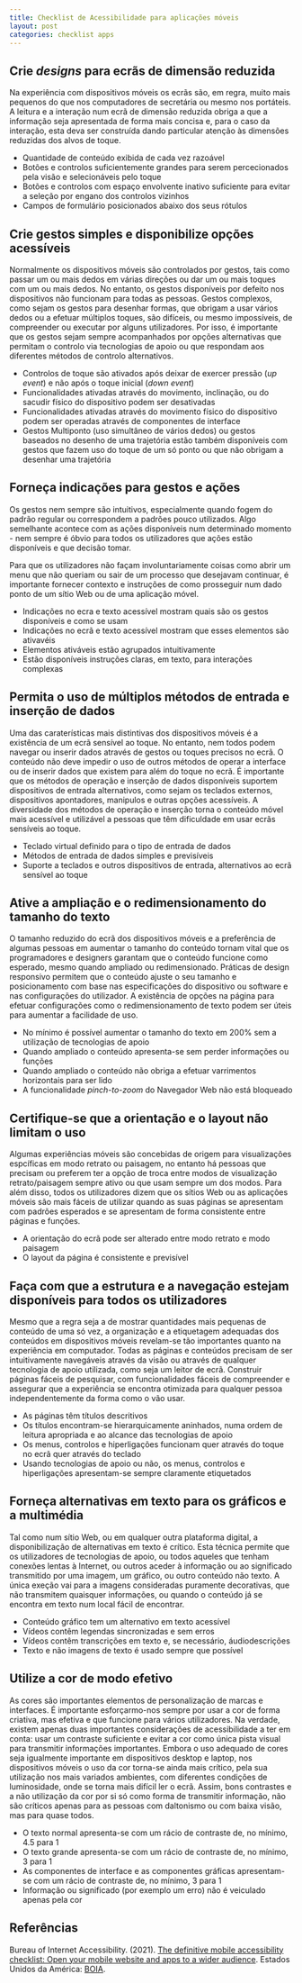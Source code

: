 ```yaml
---
title: Checklist de Acessibilidade para aplicações móveis
layout: post
categories: checklist apps
---
```


## Crie <em lang="en">designs</em> para ecrãs de dimensão reduzida

Na experiência com dispositivos móveis os ecrãs são, em regra, muito mais pequenos do que nos computadores de secretária ou mesmo nos portáteis. A leitura e a interação num ecrã de dimensão reduzida obriga a que a informação seja apresentada de forma mais concisa e, para o caso da interação, esta deva ser construída dando particular atenção às dimensões reduzidas  dos alvos de toque.

- Quantidade de conteúdo exibida de cada vez razoável
- Botões e controlos suficientemente grandes para serem percecionados pela visão e selecionáveis pelo toque
- Botões e controlos com espaço envolvente inativo suficiente para evitar a seleção por engano dos controlos vizinhos
- Campos de formulário posicionados abaixo dos seus rótulos

## Crie gestos simples e disponibilize opções acessíveis

Normalmente os dispositivos móveis são controlados por gestos, tais como passar um ou mais dedos em várias direções ou dar um ou mais toques com um ou mais dedos. No entanto, os gestos disponíveis por defeito nos dispositivos não funcionam para todas as pessoas. Gestos complexos, como sejam os gestos para desenhar formas, que obrigam a usar vários dedos ou a efetuar múltiplos toques, são difíceis, ou mesmo impossíveis, de compreender ou executar por alguns utilizadores. Por isso, é importante que os gestos sejam sempre acompanhados por opções alternativas que permitam o controlo via tecnologias de apoio ou que respondam aos diferentes métodos de controlo alternativos.

- Controlos de toque são ativados após deixar de exercer pressão (_up event_) e não após o toque inicial (_down event_)
- Funcionalidades ativadas através do movimento, inclinação, ou do sacudir físico do dispositivo podem ser desativadas
- Funcionalidades ativadas através do movimento físico do dispositivo podem ser operadas através de componentes de interface
- Gestos Multiponto (uso simultâneo de vários dedos) ou gestos baseados no desenho de uma trajetória estão também disponíveis com gestos que fazem uso do toque de um só ponto ou que não obrigam a desenhar uma trajetória

## Forneça indicações para gestos e ações

Os gestos nem sempre são intuitivos, especialmente quando fogem do padrão regular ou correspondem a padrões pouco utilizados. Algo semelhante acontece com as ações disponíveis num determinado momento - nem sempre é óbvio para todos os utilizadores que ações estão disponíveis e que decisão tomar.

Para que os utilizadores não façam involuntariamente coisas como abrir um menu que não queriam ou sair de um processo que desejavam continuar, é importante fornecer contexto e instruções de como prosseguir num dado ponto de um sítio Web ou de uma aplicação móvel.

- Indicações no ecra e texto acessível mostram quais são os gestos disponíveis e como se usam
- Indicações no ecrã e texto acessível mostram que esses elementos são ativavéis       
- Elementos ativáveis estão agrupados intuitivamente
- Estão disponíveis instruções claras, em texto, para interações complexas

## Permita o uso de múltiplos métodos de entrada e inserção de dados

Uma das caraterísticas mais distintivas dos dispositivos móveis é a existência de um ecrã sensível ao toque. No entanto, nem todos podem navegar ou inserir dados através de gestos ou toques precisos no ecrã. O conteúdo não deve impedir o uso de outros métodos de operar a interface ou de inserir dados que existem para além do toque no ecrã. É importante que os métodos de operação e inserção de dados disponíveis suportem dispositivos de entrada alternativos, como sejam os teclados externos, dispositivos apontadores, manipulos e outras opções acessíveis. A diversidade dos métodos de operação e inserção torna o conteúdo móvel mais acessível e utilizável a pessoas que têm dificuldade em usar ecrãs sensíveis ao toque.

- Teclado virtual definido para o tipo de entrada de dados
- Métodos de entrada de dados simples e previsíveis
- Suporte a teclados e outros dispositivos de entrada, alternativos ao ecrã sensível ao toque

## Ative a ampliação e o redimensionamento do tamanho do texto

O tamanho reduzido do ecrã dos dispositivos móveis e a preferência de algumas pessoas em aumentar o tamanho do conteúdo tornam vital que os programadores e designers garantam que o conteúdo funcione como esperado, mesmo quando ampliado ou redimensionado. Práticas de design responsivo permitem que o conteúdo ajuste o seu tamanho e posicionamento com base nas especificações do dispositivo ou software e nas configurações do utilizador. A existência de opções na página para efetuar configurações como o redimensionamento de texto podem ser úteis para aumentar a facilidade de uso.

- No mínimo é possível aumentar o tamanho do texto em 200% sem a utilização de tecnologias de apoio 
- Quando ampliado o conteúdo apresenta-se sem perder informações ou funções
- Quando ampliado o conteúdo não obriga a efetuar varrimentos horizontais para ser lido
- A funcionalidade _pinch-to-zoom_ do Navegador Web não está bloqueado

## Certifique-se que a orientação e o layout não limitam o uso

Algumas experiências móveis são concebidas de origem para visualizações espcíficas em modo retrato ou paisagem, no entanto há pessoas que precisam ou preferem ter a opção de troca entre modos de visualização retrato/paisagem sempre ativo ou que usam sempre um dos modos. Para além disso, todos os utilizadores dizem que os sítios Web ou as aplicações móveis são mais fáceis de utilizar quando as suas páginas se apresentam com padrões esperados e se apresentam de forma consistente entre páginas e funções.

- A orientação do ecrã pode ser alterado entre modo retrato e modo paisagem
- O layout da página é consistente e previsível

## Faça com que a estrutura e a navegação estejam disponíveis para todos os utilizadores

Mesmo que a regra seja a de mostrar quantidades mais pequenas de conteúdo de uma só vez, a organização e a etiquetagem adequadas dos conteúdos em dispositivos móveis revelam-se tão importantes quanto na experiência em computador. Todas as páginas e conteúdos precisam de ser intuitivamente navegáveis através da visão ou através de qualquer tecnologia de apoio utilizada, como seja um leitor de ecrã. Construir páginas fáceis de pesquisar, com funcionalidades fáceis de compreender e assegurar que a experiência se encontra otimizada para qualquer pessoa independentemente da forma como o vão usar.

- As páginas têm títulos descritivos
- Os títulos encontram-se hierarquicamente aninhados, numa ordem de leitura apropriada e ao alcance das tecnologias de apoio
- Os menus, controlos e hiperligações funcionam quer através do toque no ecrã quer através do teclado
- Usando tecnologias de apoio ou não, os menus, controlos e hiperligações apresentam-se sempre claramente etiquetados

## Forneça alternativas em texto para os gráficos e a multimédia

Tal como num sítio Web, ou em qualquer outra plataforma digital, a disponibilização de alternativas em texto é crítico. Esta técnica permite que os utilizadores de tecnologias de apoio, ou todos aqueles que tenham conexões lentas à Internet, ou outros aceder à informação ou ao significado transmitido por uma imagem, um gráfico, ou outro conteúdo não texto. A única exeção vai para a imagens consideradas puramente decorativas, que não transmitem quaisquer informações, ou quando o conteúdo já se encontra em texto num local fácil de encontrar.

- Conteúdo gráfico tem um alternativo em texto acessível
- Vídeos contêm legendas sincronizadas e sem erros
- Vídeos contêm transcrições em texto e, se necessário, áudiodescrições
- Texto e não imagens de texto é usado sempre que possível

## Utilize a cor de modo efetivo

As cores são importantes elementos de personalização de marcas e interfaces. É importante esforçarmo-nos sempre por usar a cor de forma criativa, mas efetiva e que funcione para vários utilizadores. Na verdade, existem apenas duas importantes considerações de acessibilidade a ter em conta: usar um contraste suficiente e evitar a cor como única pista visual para transmitir informações importantes. Embora o uso adequado de cores seja igualmente importante em dispositivos desktop e laptop, nos dispositivos móveis o uso da cor torna-se ainda mais crítico, pela sua utilização nos mais variados ambientes, com diferentes condições de luminosidade, onde se torna mais difícil ler o ecrã. Assim, bons contrastes e a não utilização da cor por si só como forma de transmitir informação, não são críticos apenas para as pessoas com daltonismo ou com baixa visão, mas para quase todos.

- O texto normal apresenta-se com um rácio de contraste de, no mínimo, 4.5 para 1
- O texto grande apresenta-se com um rácio de contraste de, no mínimo, 3 para 1
- As componentes de interface e as componentes gráficas apresentam-se com um rácio de contraste de, no mínimo, 3 para 1
- Informação ou significado (por exemplo um erro) não é veiculado apenas pela cor

## Referências

Bureau of Internet Accessibility. (2021). [The definitive mobile accessibility checklist: Open your mobile website and apps to a wider audience](https://www.boia.org/definitive-mobile-accessibility-checklist). Estados Unidos da América: [BOIA](https://www.boia.org).

